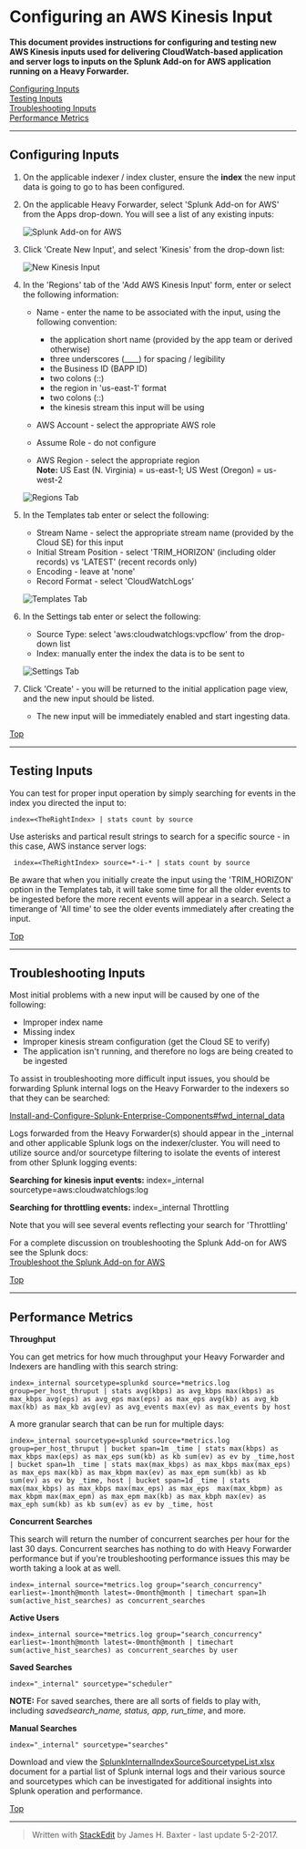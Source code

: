 # __Configuring an AWS Kinesis Input__ <a name="top"></a>

__This document provides instructions for configuring and testing new AWS Kinesis inputs used for delivering CloudWatch-based application and server logs to inputs on the Splunk Add-on for AWS application running on a Heavy Forwarder.__  

[Configuring Inputs](#configuring)  
[Testing Inputs](#testing)  
[Troubleshooting Inputs](#trouble)  
[Performance Metrics](#performance)  
***
## Configuring Inputs <a name="configuring"></a>

1. On the applicable indexer / index cluster, ensure the __index__ the new input data is going to go to has been configured.

2. On the applicable Heavy Forwarder, select 'Splunk Add-on for AWS' from the Apps drop-down.  You will see a list of any existing inputs:  

	![Splunk Add-on for AWS](/images/Kinesis1.png)  

3. Click 'Create New Input', and select 'Kinesis' from the drop-down list:  

	![New Kinesis Input](/images/SplunkAdd-OnForAWSNewInput.png)  

4. In the 'Regions' tab of the 'Add AWS Kinesis Input' form, enter or select the following information:  

	* Name - enter the name to be associated with the input, using the following convention:
	
		* the application short name  (provided by the app team or derived otherwise)
		* three underscores (____) for spacing / legibility
		* the Business ID (BAPP ID)
		* two colons (::)
		* the region in 'us-east-1' format
		* two colons (::)
		* the kinesis stream this input will be using
	* AWS Account - select the appropriate AWS role
	* Assume Role - do not configure
	* AWS Region - select the appropriate region    
	__Note:__ US East (N. Virginia) = us-east-1; US West (Oregon) = us-west-2
	
	![Regions Tab](/images/Kinesis2.png)  

5. In the Templates tab enter or select the following:

	* Stream Name - select the appropriate stream name (provided by the Cloud SE) for this input
	* Initial Stream Position - select 'TRIM_HORIZON' (including older records) vs 'LATEST' (recent records only)
	* Encoding - leave at 'none'
	* Record Format - select 'CloudWatchLogs'

	![Templates Tab](/images/Kinesis3.png)

6. In the Settings tab enter or select the following:

	* Source Type: select 'aws:cloudwatchlogs:vpcflow' from the drop-down list
	* Index: manually enter the index the data is to be sent to  

	![Settings Tab](/images/Kinesis4.png)

7. Click 'Create' - you will be returned to the initial application page view, and the new input should be listed. 

	* The new input will be immediately enabled and start ingesting data.

[Top](#top)
***
## Testing Inputs <a name="testing"></a>

You can test for proper input operation by simply searching for events in the index you directed the input to:

```index=<TheRightIndex> | stats count by source```

Use asterisks and partical result strings to search for a specific source - in this case, AWS instance server logs:  

``` index=<TheRightIndex> source=*-i-* | stats count by source```

Be aware that when you initially create the input using the 'TRIM_HORIZON' option in the Templates tab, it will take some time for all the older events to be ingested before the more recent events will appear in a search. Select a timerange of 'All time' to see the older events immediately after creating the input.

[Top](#top)
***

## Troubleshooting Inputs <a name="trouble"></a>

Most initial problems with a new input will be caused by one of the following:

* Improper index name
* Missing index
* Improper kinesis stream configuration (get the Cloud SE to verify)
* The application isn't running, and therefore no logs are being created to be ingested  

To assist in troubleshooting more difficult input issues, you should be forwarding Splunk internal logs on the Heavy Forwarder to the indexers so that they can be searched:   

[Install-and-Configure-Splunk-Enterprise-Components#fwd_internal_data](./Install-and-Configure-Splunk-Enterprise-Components.md#fwd_internal_data)

Logs forwarded from the Heavy Forwarder(s) should appear in the _internal and other applicable Splunk logs on the indexer/cluster. You will need to utilize source and/or sourcetype filtering to isolate the events of interest from other Splunk logging events:  

__Searching for kinesis input events:__
index=_internal sourcetype=aws:cloudwatchlogs:log 

__Searching for throttling events:__
index=_internal Throttling

Note that you will see several events reflecting your search for 'Throttling'

For a complete discussion on troubleshooting the Splunk Add-on for AWS see the Splunk docs:    
<a href="http://docs.splunk.com/Documentation/AddOns/released/AWS/Troubleshooting" target="_blank">Troubleshoot the Splunk Add-on for AWS</a>

[Top](#top)
***

## Performance Metrics <a name="performance"></a>

__Throughput__

You can get metrics for how much throughput your Heavy Forwarder and Indexers are handling with this search string:  

```index=_internal sourcetype=splunkd source=*metrics.log group=per_host_thruput | stats avg(kbps) as avg_kbps max(kbps) as max_kbps avg(eps) as avg_eps max(eps) as max_eps avg(kb) as avg_kb max(kb) as max_kb avg(ev) as avg_events max(ev) as max_events by host```

A more granular search that can be run for multiple days:

```index=_internal sourcetype=splunkd source=*metrics.log group=per_host_thruput | bucket span=1m _time | stats max(kbps) as max_kbps max(eps) as max_eps sum(kb) as kb sum(ev) as ev by _time,host | bucket span=1h _time | stats max(max_kbps) as max_kbps max(max_eps) as max_eps max(kb) as max_kbpm max(ev) as max_epm sum(kb) as kb sum(ev) as ev by _time, host | bucket span=1d _time | stats max(max_kbps) as max_kbps max(max_eps) as max_eps  max(max_kbpm) as max_kbpm max(max_epm) as max_epm max(kb) as max_kbph max(ev) as max_eph sum(kb) as kb sum(ev) as ev by _time, host```

__Concurrent Searches__

This search will return the number of concurrent searches per hour for the last 30 days. Concurrent searches has nothing to do with Heavy Forwarder performance but if you're troubleshooting performance issues this may be worth taking a look at as well.  

```index=_internal source=*metrics.log group="search_concurrency" earliest=-1month@month latest=-0month@month | timechart span=1h sum(active_hist_searches) as concurrent_searches```

__Active Users__

```index=_internal source=*metrics.log group="search_concurrency" earliest=-1month@month latest=-0month@month | timechart sum(active_hist_searches) as concurrent_searches by user```

__Saved Searches__

```index="_internal" sourcetype="scheduler" ```

__NOTE:__ For saved searches, there are all sorts of fields to play with, including *savedsearch_name, status, app, run_time*, and more.

__Manual Searches__

```index="_internal" sourcetype="searches"```

Download and view the [SplunkInternalIndexSourceSourcetypeList.xlsx](SplunkArchitect/SplunkInternalIndexSourceSourcetypeList.xlsx) document for a partial list of Splunk internal logs and their various source and sourcetypes which can be investigated for additional insights into Splunk operation and performance.  

[Top](#top)
***
> Written with [StackEdit](https://stackedit.io/) by James H. Baxter - last update 5-2-2017.